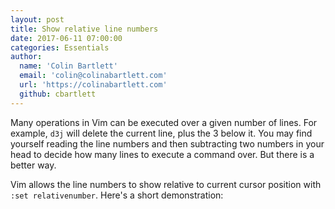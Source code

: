 ```yaml
---
layout: post
title: Show relative line numbers
date: 2017-06-11 07:00:00
categories: Essentials
author:
  name: 'Colin Bartlett'
  email: 'colin@colinabartlett.com'
  url: 'https://colinabartlett.com'
  github: cbartlett
---
```


Many operations in Vim can be executed over a given number of lines. For
example, `d3j` will delete the current line, plus the 3 below it. You may
find yourself reading the line numbers and then subtracting two numbers
in your head to decide how many lines to execute a command over. But
there is a better way.

Vim allows the line numbers to show relative to current cursor position
with `:set relativenumber`. Here's a short demonstration:

<asciinema-player src="/assets/screencasts/relative.json"></asciinema-player>

